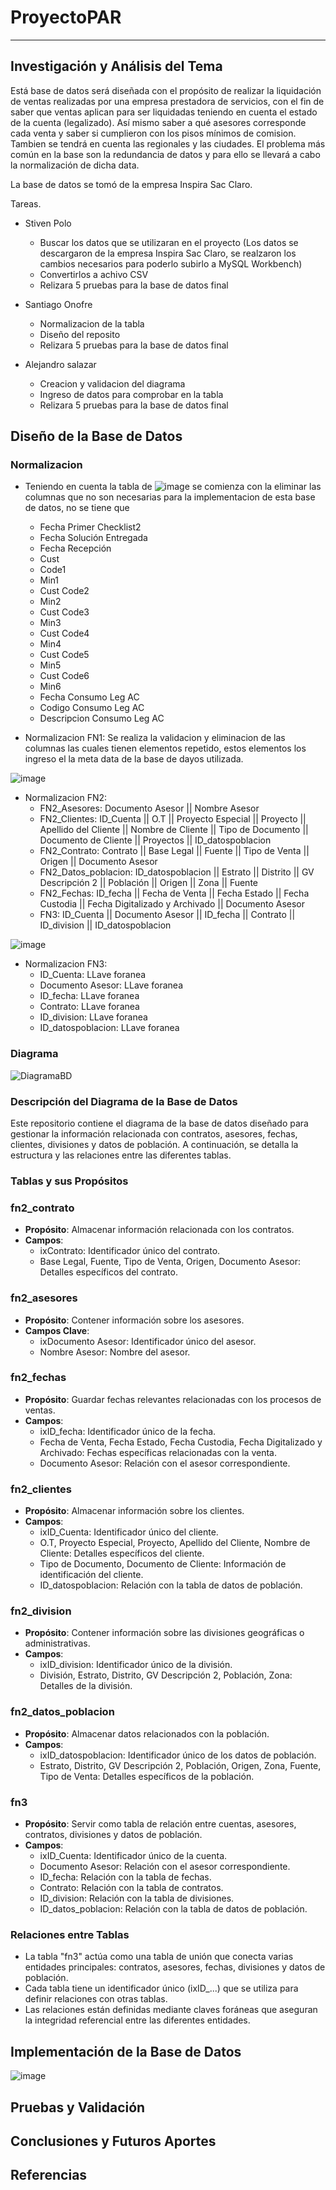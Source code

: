 # ProyectoPAR
---


## Investigación y Análisis del Tema

Está base de datos será diseñada con el propósito de realizar la liquidación de ventas  realizadas por una empresa prestadora de servicios, con el fin de saber que ventas aplican para ser liquidadas teniendo en cuenta el estado de la cuenta (legalizado). Así mismo saber a qué asesores corresponde cada venta y saber si cumplieron con los pisos mínimos de comision. Tambien se tendrá en cuenta las regionales y las ciudades. El problema más común en la base son la redundancia de datos y para ello se llevará a cabo la normalización de dicha data.

La base de datos se tomó de la empresa Inspira Sac Claro.

Tareas.
- Stiven Polo
  * Buscar los datos que se utilizaran en el proyecto (Los datos se descargaron de la empresa Inspira Sac Claro, se realzaron los cambios necesarios para poderlo subirlo a MySQL Workbench)
  * Convertirlos a achivo CSV
  * Relizara 5 pruebas para la base de datos final

- Santiago Onofre
  * Normalizacion de la tabla 
  * Diseño del reposito
  * Relizara 5 pruebas para la base de  datos final
 
- Alejandro salazar
  * Creacion y validacion del diagrama
  * Ingreso de datos para comprobar en la tabla 
  * Relizara 5 pruebas para la base de  datos final

   

## Diseño de la Base de Datos

### Normalizacion
- Teniendo en cuenta la tabla de ![image](https://github.com/Onhofre/Ventas-de-una-empresa/assets/170147666/a193a744-a328-490a-b5bd-ac1e4dd921ee) se comienza con la eliminar las columnas que no son necesarias para la implementacion de esta base de datos, no se tiene que 
  * Fecha Primer Checklist2
  * Fecha Solución Entregada
  * Fecha Recepción
  * Cust
  * Code1
  * Min1
  * Cust Code2
  * Min2
  * Cust Code3
  * Min3
  * Cust Code4
  * Min4
  * Cust Code5
  * Min5
  * Cust Code6
  * Min6
  * Fecha Consumo Leg AC
  * Codigo Consumo Leg AC
  * Descripcion Consumo Leg AC

-    Normalizacion FN1: Se realiza la validacion y eliminacion de las columnas las cuales tienen elementos repetido, estos elementos los ingreso el la meta data de la base de dayos utilizada.

![image](https://github.com/Onhofre/Ventas-de-una-empresa/assets/170147666/cead7546-1886-4d59-ac2b-e9f033c445e5)


-    Normalizacion FN2:
     * FN2_Asesores: Documento Asesor	|| Nombre Asesor
     * FN2_Clientes: ID_Cuenta ||	O.T	|| Proyecto Especial	|| Proyecto	|| Apellido del Cliente	|| Nombre de Cliente || Tipo de Documento ||	Documento de Cliente ||	Proyectos	|| ID_datospoblacion
     * FN2_Contrato: Contrato ||	Base Legal ||	Fuente	|| Tipo de Venta ||	Origen	|| Documento Asesor
     * FN2_Datos_poblacion: ID_datospoblacion	|| Estrato	|| Distrito	|| GV Descripción 2	|| Población	|| Origen ||	Zona	|| Fuente
     * FN2_Fechas: ID_fecha	|| Fecha de Venta	|| Fecha Estado	|| Fecha Custodia	|| Fecha Digitalizado y Archivado	|| Documento Asesor
     * FN3: ID_Cuenta	|| Documento Asesor	|| ID_fecha	|| Contrato	|| ID_division	|| ID_datospoblacion

![image](https://github.com/Onhofre/Ventas-de-una-empresa/assets/170147666/f6471cf6-0ef1-4b98-82dd-80bbcc366814)

-    Normalizacion FN3:
     * ID_Cuenta: LLave foranea
     * Documento Asesor: LLave foranea
     * ID_fecha: LLave foranea
     * Contrato: LLave foranea
     * ID_division: LLave foranea
     * ID_datospoblacion: LLave foranea

### Diagrama 

![DiagramaBD](https://github.com/Onhofre/Ventas-de-una-empresa/assets/170148837/e863527e-bb9a-4622-8aef-be5e9698b3e0)

### Descripción del Diagrama de la Base de Datos

Este repositorio contiene el diagrama de la base de datos diseñado para gestionar la información relacionada con contratos, asesores, fechas, clientes, divisiones y datos de población. A continuación, se detalla la estructura y las relaciones entre las diferentes tablas.

### Tablas y sus Propósitos

### fn2_contrato
- **Propósito**: Almacenar información relacionada con los contratos.
- **Campos**: 
  - ixContrato: Identificador único del contrato.
  - Base Legal, Fuente, Tipo de Venta, Origen, Documento Asesor: Detalles específicos del contrato.

### fn2_asesores
- **Propósito**: Contener información sobre los asesores.
- **Campos Clave**: 
  - ixDocumento Asesor: Identificador único del asesor.
  - Nombre Asesor: Nombre del asesor.

### fn2_fechas
- **Propósito**: Guardar fechas relevantes relacionadas con los procesos de ventas.
- **Campos**: 
  - ixID_fecha: Identificador único de la fecha.
  - Fecha de Venta, Fecha Estado, Fecha Custodia, Fecha Digitalizado y Archivado: Fechas específicas relacionadas con la venta.
  - Documento Asesor: Relación con el asesor correspondiente.

### fn2_clientes
- **Propósito**: Almacenar información sobre los clientes.
- **Campos**: 
  - ixID_Cuenta: Identificador único del cliente.
  - O.T, Proyecto Especial, Proyecto, Apellido del Cliente, Nombre de Cliente: Detalles específicos del cliente.
  - Tipo de Documento, Documento de Cliente: Información de identificación del cliente.
  - ID_datospoblacion: Relación con la tabla de datos de población.

### fn2_division
- **Propósito**: Contener información sobre las divisiones geográficas o administrativas.
- **Campos**: 
  - ixID_division: Identificador único de la división.
  - División, Estrato, Distrito, GV Descripción 2, Población, Zona: Detalles de la división.

### fn2_datos_poblacion
- **Propósito**: Almacenar datos relacionados con la población.
- **Campos**: 
  - ixID_datospoblacion: Identificador único de los datos de población.
  - Estrato, Distrito, GV Descripción 2, Población, Origen, Zona, Fuente, Tipo de Venta: Detalles específicos de la población.

### fn3
- **Propósito**: Servir como tabla de relación entre cuentas, asesores, contratos, divisiones y datos de población.
- **Campos**: 
  - ixID_Cuenta: Identificador único de la cuenta.
  - Documento Asesor: Relación con el asesor correspondiente.
  - ID_fecha: Relación con la tabla de fechas.
  - Contrato: Relación con la tabla de contratos.
  - ID_division: Relación con la tabla de divisiones.
  - ID_datos_poblacion: Relación con la tabla de datos de población.

### Relaciones entre Tablas

- La tabla "fn3" actúa como una tabla de unión que conecta varias entidades principales: contratos, asesores, fechas, divisiones y datos de población.
- Cada tabla tiene un identificador único (ixID_...) que se utiliza para definir relaciones con otras tablas.
- Las relaciones están definidas mediante claves foráneas que aseguran la integridad referencial entre las diferentes entidades.






## Implementación de la Base de Datos

![image](https://github.com/Onhofre/Ventas-de-una-empresa/assets/170147666/ec51b0b2-5633-44eb-a079-b50ddcb1f87b)



## Pruebas y Validación




## Conclusiones y Futuros Aportes



## Referencias

